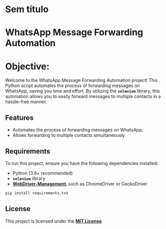 # Sem título

# ****WhatsApp Message Forwarding Automation****

# **Objective:**

Welcome to the WhatsApp Message Forwarding Automation project! This Python script automates the process of forwarding messages on WhatsApp, saving you time and effort. By utilizing the **`selenium`** library, this automation allows you to easily forward messages to multiple contacts in a hassle-free manner.

## **Features**

- Automates the process of forwarding messages on WhatsApp.
- Allows forwarding to multiple contacts simultaneously.

## **Requirements**

To run this project, ensure you have the following dependencies installed:

- Python (3.6+ recommended)
- **`selenium`** library
- **[WebDriver-Management](https://sites.google.com/chromium.org/driver/)**, such as ChromeDriver or GeckoDriver

```python
pip install requirements.txt
```

## **License**

This project is licensed under the **[MIT License](https://chat.openai.com/c/LICENSE)**.